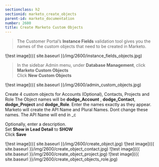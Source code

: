 ```yaml
---
sectionclass: h2
sectionid: marketo_create_objects
parent-id: marketo_documentation
number: 2600
title: Create Marketo Custom Objects
---
```


>The Customer Portal’s **Instance Fields** validation tool gives you the names of the custom objects that need to be created in Marketo.   

![test image]({{ site.baseurl }}/img/2600/instance_fields_objects.jpg)


>In the sidebar Admin menu, under **Database Management**, click **Marketo Custom Objects**  
>Click **New Custom Objects**


![test image]({{ site.baseurl }}/img/2600/admin_custom_objects.jpg)

Create 4 custom objects for Accounts (Optional), Contacts, Projects and Role
The Object names will be **dodge_Account** , **dodge_Contact**, **dodge_Project** and **dodge_Role**. 
Enter the names exactly as they appear.  Marketo will create the API Name  and Plural Names.  Dont change these names.  The API Name will end in _c
  
Optionally, enter a description.  
Set **Show in Lead Detail** to **SHOW**  
Click **Save**  

![test image]({{ site.baseurl }}/img/2600/create_object.jpg)
![test image]({{ site.baseurl }}/img/2600/create_object_contact.jpg)
![test image]({{ site.baseurl }}/img/2600/create_object_project.jpg)
![test image]({{ site.baseurl }}/img/2600/create_object_objects_role.jpg)


